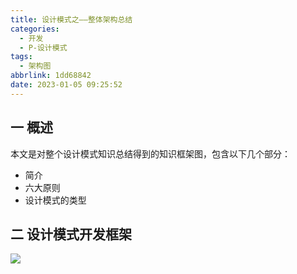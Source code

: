 ```yaml
---
title: 设计模式之——整体架构总结
categories:
  - 开发
  - P-设计模式
tags:
  - 架构图
abbrlink: 1dd68842
date: 2023-01-05 09:25:52
---
```

## 一 概述

本文是对整个设计模式知识总结得到的知识框架图，包含以下几个部分：

* 简介
* 六大原则
* 设计模式的类型

<!--more-->

## 二 设计模式开发框架
![][1]


[1]:https://cdn.staticaly.com/gh/PGzxc/CDN/master/blog-image/design-model-all-xmind-summary.png